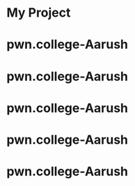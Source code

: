 # My Project
# pwn.college-Aarush
# pwn.college-Aarush
# pwn.college-Aarush
# pwn.college-Aarush
# pwn.college-Aarush
